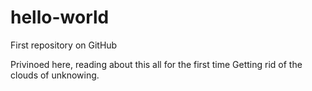 # hello-world
First repository on GitHub

Privinoed here, reading about this all for the first time
Getting rid of the clouds of unknowing. 
